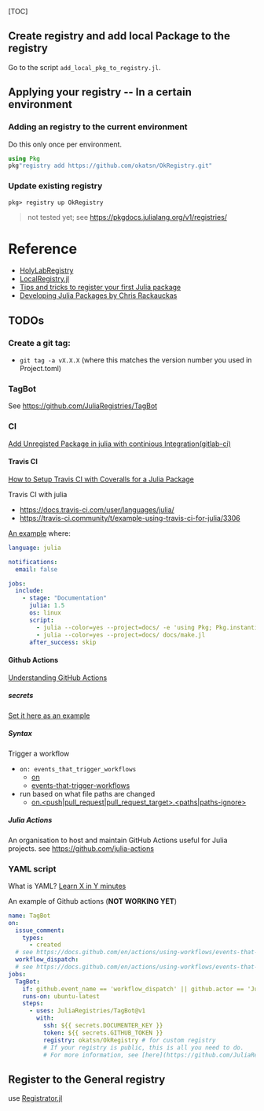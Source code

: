 [TOC]
## Create registry and add local Package to the registry
Go to the script `add_local_pkg_to_registry.jl`.


## Applying your registry -- In a certain environment
### Adding an registry to the current environment
Do this only once per environment.
```julia
using Pkg
pkg"registry add https://github.com/okatsn/OkRegistry.git"
```

### Update existing registry

```julia-repl
pkg> registry up OkRegistry
```

> not tested yet; see https://pkgdocs.julialang.org/v1/registries/

# Reference


- [HolyLabRegistry](https://github.com/HolyLab/HolyLabRegistry)
- [LocalRegistry.jl](https://github.com/GunnarFarneback/LocalRegistry.jl)
- [Tips and tricks to register your first Julia package](https://www.juliabloggers.com/tips-and-tricks-to-register-your-first-julia-package/)
- [Developing Julia Packages by Chris Rackauckas](https://www.youtube.com/watch?v=QVmU29rCjaA)


## TODOs
### Create a git tag: 
- `git tag -a vX.X.X` (where this matches the version number you used in Project.toml)

### TagBot
See https://github.com/JuliaRegistries/TagBot

### CI
[Add Unregisted Package in julia with continious Integration(gitlab-ci)](https://stackoverflow.com/questions/70375922/how-to-add-unregisted-package-in-julia-with-continious-integrationgitlab-ci)


#### Travis CI
[How to Setup Travis CI with Coveralls for a Julia Package](https://www.youtube.com/watch?v=jFCIJbAQStA)

Travis CI with julia
- https://docs.travis-ci.com/user/languages/julia/
- https://travis-ci.community/t/example-using-travis-ci-for-julia/3306

[An example](https://github.com/SciML/DiffEqDocs.jl/blob/master/.travis.yml) where:
```yaml
language: julia

notifications:
  email: false

jobs:
  include:
    - stage: "Documentation"
      julia: 1.5
      os: linux
      script:
        - julia --color=yes --project=docs/ -e 'using Pkg; Pkg.instantiate()'
        - julia --color=yes --project=docs/ docs/make.jl
      after_success: skip
```


#### Github Actions
[Understanding GitHub Actions](https://docs.github.com/en/actions/learn-github-actions/understanding-github-actions)

##### secrets
[Set it here as an example](https://github.com/okatsn/DataFrameTools.jl/settings/secrets/actions)

##### Syntax
Trigger a workflow
- `on: events_that_trigger_workflows`
  - [on](https://docs.github.com/en/actions/using-workflows/workflow-syntax-for-github-actions#on) 
  - [events-that-trigger-workflows](https://docs.github.com/en/actions/using-workflows/events-that-trigger-workflows)
- run based on what file paths are changed
  - [on.<push|pull_request|pull_request_target>.<paths|paths-ignore>](https://docs.github.com/en/actions/using-workflows/workflow-syntax-for-github-actions#onpushpull_requestpull_request_targetpathspaths-ignore)
  


##### Julia Actions
An organisation to host and maintain GitHub Actions useful for Julia projects.
see https://github.com/julia-actions

### YAML script
What is YAML?
[Learn X in Y minutes](https://learnxinyminutes.com/docs/yaml/)

An example of Github actions (**NOT WORKING YET**)
```yaml
name: TagBot
on:
  issue_comment:
    types:
      - created
  # see https://docs.github.com/en/actions/using-workflows/events-that-trigger-workflows#issue_comment
  workflow_dispatch:
  # see https://docs.github.com/en/actions/using-workflows/events-that-trigger-workflows#workflow_dispatch
jobs:
  TagBot:
    if: github.event_name == 'workflow_dispatch' || github.actor == 'JuliaTagBot'
    runs-on: ubuntu-latest
    steps:
      - uses: JuliaRegistries/TagBot@v1
        with:
          ssh: ${{ secrets.DOCUMENTER_KEY }}
          token: ${{ secrets.GITHUB_TOKEN }}
          registry: okatsn/OkRegistry # for custom registry
          # If your registry is public, this is all you need to do. 
          # For more information, see [here](https://github.com/JuliaRegistries/TagBot#custom-registries)
```

## Register to the General registry
use [Registrator.jl](https://github.com/JuliaRegistries/Registrator.jl)